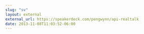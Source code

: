 ```yaml
---
slug: "sv"
layout: external
external_url: https://speakerdeck.com/pengwynn/api-realtalk
date: 2013-11-08T11:03:52-06:00
---
```

